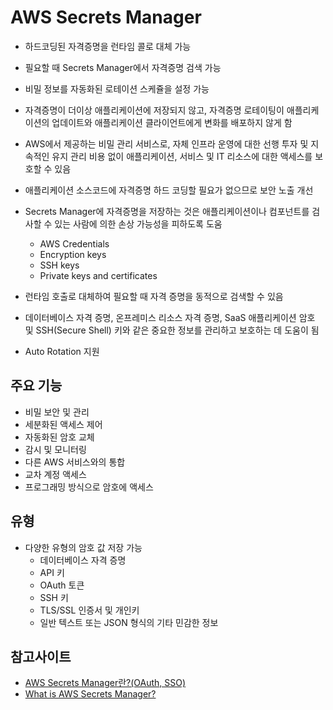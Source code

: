
# AWS Secrets Manager
- 하드코딩된 자격증명을 런타임 콜로 대체 가능
- 필요할 때 Secrets Manager에서 자격증명 검색 가능
- 비밀 정보를 자동화된 로테이션 스케쥴을 설정 가능
- 자격증명이 더이상 애플리케이션에 저장되지 않고, 자격증명 로테이팅이 애플리케이션의 업데이트와 애플리케이션 클라이언트에게 변화를 배포하지 않게 함

- AWS에서 제공하는 비밀 관리 서비스로, 자체 인프라 운영에 대한 선행 투자 및 지속적인 유지 관리 비용 없이 애플리케이션, 서비스 및 IT 리소스에 대한 액세스를 보호할 수 있음

- 애플리케이션 소스코드에 자격증명 하드 코딩할 필요가 없으므로 보안 노출 개선

- Secrets Manager에 자격증명을 저장하는 것은 애플리케이션이나 컴포넌트를 검사할 수 있는 사람에 의한 손상 가능성을 피하도록 도움

  - AWS Credentials
  - Encryption keys
  - SSH keys
  - Private keys and certificates

- 런타임 호출로 대체하여 필요할 때 자격 증명을 동적으로 검색할 수 있음



- 데이터베이스 자격 증명, 온프레미스 리소스 자격 증명, SaaS 애플리케이션 암호 및 SSH(Secure Shell) 키와 같은 중요한 정보를 관리하고 보호하는 데 도움이 됨

- Auto Rotation 지원

## 주요 기능
- 비밀 보안 및 관리
- 세분화된 액세스 제어
- 자동화된 암호 교체
- 감시 및 모니터링
- 다른 AWS 서비스와의 통합
- 교차 계정 액세스
- 프로그래밍 방식으로 암호에 액세스

## 유형
- 다양한 유형의 암호 값 저장 가능
  - 데이터베이스 자격 증명
  - API 키
  - OAuth 토큰
  - SSH 키
  - TLS/SSL 인증서 및 개인키
  - 일반 텍스트 또는 JSON 형식의 기타 민감한 정보

## 참고사이트
- [AWS Secrets Manager란?(OAuth, SSO)](https://somaz.tistory.com/183)
- [What is AWS Secrets Manager?](https://docs.aws.amazon.com/secretsmanager/latest/userguide/intro.html)
